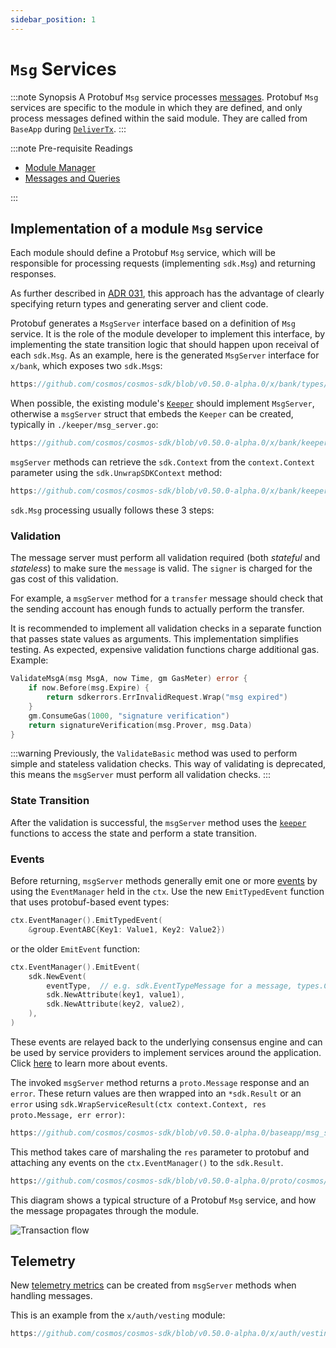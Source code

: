 ```yaml
---
sidebar_position: 1
---
```


# `Msg` Services

:::note Synopsis
A Protobuf `Msg` service processes [messages](./02-messages-and-queries.md#messages). Protobuf `Msg` services are specific to the module in which they are defined, and only process messages defined within the said module. They are called from `BaseApp` during [`DeliverTx`](../../learn/advanced/00-baseapp.md#delivertx).
:::

:::note Pre-requisite Readings

* [Module Manager](./01-module-manager.md)
* [Messages and Queries](./02-messages-and-queries.md)

:::

## Implementation of a module `Msg` service

Each module should define a Protobuf `Msg` service, which will be responsible for processing requests (implementing `sdk.Msg`) and returning responses.

As further described in [ADR 031](../../../architecture/adr-031-msg-service.md), this approach has the advantage of clearly specifying return types and generating server and client code.

Protobuf generates a `MsgServer` interface based on a definition of `Msg` service. It is the role of the module developer to implement this interface, by implementing the state transition logic that should happen upon receival of each `sdk.Msg`. As an example, here is the generated `MsgServer` interface for `x/bank`, which exposes two `sdk.Msg`s:

```go reference
https://github.com/cosmos/cosmos-sdk/blob/v0.50.0-alpha.0/x/bank/types/tx.pb.go#L550-L568
```

When possible, the existing module's [`Keeper`](./06-keeper.md) should implement `MsgServer`, otherwise a `msgServer` struct that embeds the `Keeper` can be created, typically in `./keeper/msg_server.go`:

```go reference
https://github.com/cosmos/cosmos-sdk/blob/v0.50.0-alpha.0/x/bank/keeper/msg_server.go#L17-L19
```

`msgServer` methods can retrieve the `sdk.Context` from the `context.Context` parameter using the `sdk.UnwrapSDKContext` method:

```go reference
https://github.com/cosmos/cosmos-sdk/blob/v0.50.0-alpha.0/x/bank/keeper/msg_server.go#L56
```

`sdk.Msg` processing usually follows these 3 steps:

### Validation

The message server must perform all validation required (both *stateful* and *stateless*) to make sure the `message` is valid.
The `signer` is charged for the gas cost of this validation.

For example, a `msgServer` method for a `transfer` message should check that the sending account has enough funds to actually perform the transfer. 

It is recommended to implement all validation checks in a separate function that passes state values as arguments. This implementation simplifies testing. As expected, expensive validation functions charge additional gas. Example:

```go
ValidateMsgA(msg MsgA, now Time, gm GasMeter) error {
	if now.Before(msg.Expire) {
		return sdkerrors.ErrInvalidRequest.Wrap("msg expired")
	}
	gm.ConsumeGas(1000, "signature verification")
	return signatureVerification(msg.Prover, msg.Data)
}
```

:::warning
Previously, the `ValidateBasic` method was used to perform simple and stateless validation checks.
This way of validating is deprecated, this means the `msgServer` must perform all validation checks.
:::

### State Transition

After the validation is successful, the `msgServer` method uses the [`keeper`](./06-keeper.md) functions to access the state and perform a state transition.

### Events 

Before returning, `msgServer` methods generally emit one or more [events](../../learn/advanced/08-events.md) by using the `EventManager` held in the `ctx`. Use the new `EmitTypedEvent` function that uses protobuf-based event types:

```go
ctx.EventManager().EmitTypedEvent(
	&group.EventABC{Key1: Value1, Key2: Value2})
```

or the older `EmitEvent` function: 

```go
ctx.EventManager().EmitEvent(
	sdk.NewEvent(
		eventType,  // e.g. sdk.EventTypeMessage for a message, types.CustomEventType for a custom event defined in the module
		sdk.NewAttribute(key1, value1),
		sdk.NewAttribute(key2, value2),
	),
)
```

These events are relayed back to the underlying consensus engine and can be used by service providers to implement services around the application. Click [here](../../learn/advanced/08-events.md) to learn more about events.

The invoked `msgServer` method returns a `proto.Message` response and an `error`. These return values are then wrapped into an `*sdk.Result` or an `error` using `sdk.WrapServiceResult(ctx context.Context, res proto.Message, err error)`:

```go reference
https://github.com/cosmos/cosmos-sdk/blob/v0.50.0-alpha.0/baseapp/msg_service_router.go#L160
```

This method takes care of marshaling the `res` parameter to protobuf and attaching any events on the `ctx.EventManager()` to the `sdk.Result`.

```protobuf reference
https://github.com/cosmos/cosmos-sdk/blob/v0.50.0-alpha.0/proto/cosmos/base/abci/v1beta1/abci.proto#L93-L113
```

This diagram shows a typical structure of a Protobuf `Msg` service, and how the message propagates through the module.

![Transaction flow](https://raw.githubusercontent.com/cosmos/cosmos-sdk/release/v0.46.x/docs/uml/svg/transaction_flow.svg)

## Telemetry

New [telemetry metrics](../../learn/advanced/09-telemetry.md) can be created from `msgServer` methods when handling messages.

This is an example from the `x/auth/vesting` module:

```go reference
https://github.com/cosmos/cosmos-sdk/blob/v0.50.0-alpha.0/x/auth/vesting/msg_server.go#L76-L88
```
